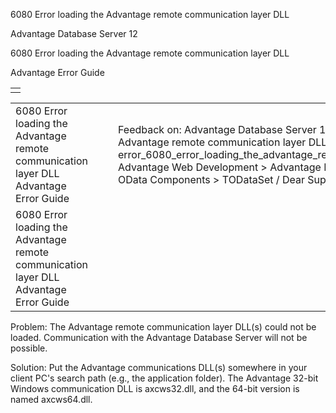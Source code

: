 6080 Error loading the Advantage remote communication layer DLL




Advantage Database Server 12  

6080 Error loading the Advantage remote communication layer DLL

Advantage Error Guide

|  |
| --- |
|  |

|  |  |  |  |  |
| --- | --- | --- | --- | --- |
| 6080 Error loading the Advantage remote communication layer DLL  Advantage Error Guide |  |  | Feedback on: Advantage Database Server 12 - 6080 Error loading the Advantage remote communication layer DLL Advantage Error Guide error\_6080\_error\_loading\_the\_advantage\_remote\_communication\_layer\_dll Advantage Web Development > Advantage Delphi OData Client > Delphi OData Components > TODataSet / Dear Support Staff, |  |
| 6080 Error loading the Advantage remote communication layer DLL  Advantage Error Guide |  |  |  |  |

Problem: The Advantage remote communication layer DLL(s) could not be loaded. Communication with the Advantage Database Server will not be possible.

Solution: Put the Advantage communications DLL(s) somewhere in your client PC's search path (e.g., the application folder). The Advantage 32-bit Windows communication DLL is axcws32.dll, and the 64-bit version is named axcws64.dll.